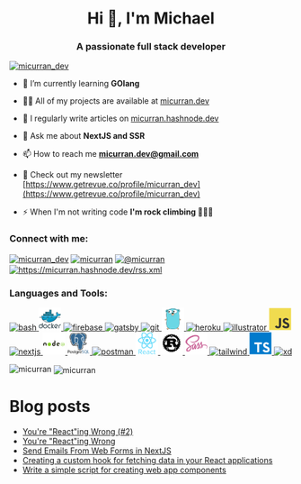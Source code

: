 <h1 align="center">Hi 👋, I'm Michael</h1>
<h3 align="center">A passionate full stack developer</h3>

<p align="left"> <a href="https://twitter.com/micurran_dev" target="blank"><img src="https://img.shields.io/twitter/follow/micurran_dev?logo=twitter&style=for-the-badge" alt="micurran_dev" /></a> </p>

- 🌱 I’m currently learning **GOlang**

- 👨‍💻 All of my projects are available at [micurran.dev](micurran.dev)

- 📝 I regularly write articles on [micurran.hashnode.dev](micurran.hashnode.dev)

- 💬 Ask me about **NextJS and SSR**

- 📫 How to reach me **micurran.dev@gmail.com**

- 📄 Check out my newsletter [https://www.getrevue.co/profile/micurran_dev](https://www.getrevue.co/profile/micurran_dev)

- ⚡ When I'm not writing code **I'm rock climbing 🧗🏻‍♂️**

<h3 align="left">Connect with me:</h3>
<p align="left">
<a href="https://twitter.com/micurran_dev" target="blank"><img align="center" src="https://raw.githubusercontent.com/rahuldkjain/github-profile-readme-generator/master/src/images/icons/Social/twitter.svg" alt="micurran_dev" height="30" width="40" /></a>
<a href="https://linkedin.com/in/mi-curran" target="blank"><img align="center" src="https://raw.githubusercontent.com/rahuldkjain/github-profile-readme-generator/master/src/images/icons/Social/linked-in-alt.svg" alt="micurran" height="30" width="40" /></a>
<a href="https://hashnode.com/@micurran" target="blank"><img align="center" src="https://raw.githubusercontent.com/rahuldkjain/github-profile-readme-generator/master/src/images/icons/Social/hashnode.svg" alt="@micurran" height="30" width="40" /></a>
<a href="/https://micurran.hashnode.dev/rss.xml" target="blank"><img align="center" src="https://raw.githubusercontent.com/rahuldkjain/github-profile-readme-generator/master/src/images/icons/Social/rss.svg" alt="https://micurran.hashnode.dev/rss.xml" height="30" width="40" /></a>
</p>

<h3 align="left">Languages and Tools:</h3>
<p align="left"> <a href="https://www.gnu.org/software/bash/" target="_blank" rel="noreferrer"> <img src="https://www.vectorlogo.zone/logos/gnu_bash/gnu_bash-icon.svg" alt="bash" width="40" height="40"/> </a> <a href="https://www.docker.com/" target="_blank" rel="noreferrer"> <img src="https://raw.githubusercontent.com/devicons/devicon/master/icons/docker/docker-original-wordmark.svg" alt="docker" width="40" height="40"/> </a> <a href="https://firebase.google.com/" target="_blank" rel="noreferrer"> <img src="https://www.vectorlogo.zone/logos/firebase/firebase-icon.svg" alt="firebase" width="40" height="40"/> </a> <a href="https://www.gatsbyjs.com/" target="_blank" rel="noreferrer"> <img src="https://www.vectorlogo.zone/logos/gatsbyjs/gatsbyjs-icon.svg" alt="gatsby" width="40" height="40"/> </a> <a href="https://git-scm.com/" target="_blank" rel="noreferrer"> <img src="https://www.vectorlogo.zone/logos/git-scm/git-scm-icon.svg" alt="git" width="40" height="40"/> </a> <a href="https://golang.org" target="_blank" rel="noreferrer"> <img src="https://raw.githubusercontent.com/devicons/devicon/master/icons/go/go-original.svg" alt="go" width="40" height="40"/> </a> <a href="https://heroku.com" target="_blank" rel="noreferrer"> <img src="https://www.vectorlogo.zone/logos/heroku/heroku-icon.svg" alt="heroku" width="40" height="40"/> </a> <a href="https://www.adobe.com/in/products/illustrator.html" target="_blank" rel="noreferrer"> <img src="https://www.vectorlogo.zone/logos/adobe_illustrator/adobe_illustrator-icon.svg" alt="illustrator" width="40" height="40"/> </a> <a href="https://developer.mozilla.org/en-US/docs/Web/JavaScript" target="_blank" rel="noreferrer"> <img src="https://raw.githubusercontent.com/devicons/devicon/master/icons/javascript/javascript-original.svg" alt="javascript" width="40" height="40"/> </a> <a href="https://nextjs.org/" target="_blank" rel="noreferrer"> <img src="https://cdn.worldvectorlogo.com/logos/nextjs-2.svg" alt="nextjs" width="40" height="40"/> </a> <a href="https://nodejs.org" target="_blank" rel="noreferrer"> <img src="https://raw.githubusercontent.com/devicons/devicon/master/icons/nodejs/nodejs-original-wordmark.svg" alt="nodejs" width="40" height="40"/> </a> <a href="https://www.postgresql.org" target="_blank" rel="noreferrer"> <img src="https://raw.githubusercontent.com/devicons/devicon/master/icons/postgresql/postgresql-original-wordmark.svg" alt="postgresql" width="40" height="40"/> </a> <a href="https://postman.com" target="_blank" rel="noreferrer"> <img src="https://www.vectorlogo.zone/logos/getpostman/getpostman-icon.svg" alt="postman" width="40" height="40"/> </a> <a href="https://reactjs.org/" target="_blank" rel="noreferrer"> <img src="https://raw.githubusercontent.com/devicons/devicon/master/icons/react/react-original-wordmark.svg" alt="react" width="40" height="40"/> </a> <a href="https://www.rust-lang.org" target="_blank" rel="noreferrer"> <img src="https://raw.githubusercontent.com/devicons/devicon/master/icons/rust/rust-plain.svg" alt="rust" width="40" height="40"/> </a> <a href="https://sass-lang.com" target="_blank" rel="noreferrer"> <img src="https://raw.githubusercontent.com/devicons/devicon/master/icons/sass/sass-original.svg" alt="sass" width="40" height="40"/> </a> <a href="https://tailwindcss.com/" target="_blank" rel="noreferrer"> <img src="https://www.vectorlogo.zone/logos/tailwindcss/tailwindcss-icon.svg" alt="tailwind" width="40" height="40"/> </a> <a href="https://www.typescriptlang.org/" target="_blank" rel="noreferrer"> <img src="https://raw.githubusercontent.com/devicons/devicon/master/icons/typescript/typescript-original.svg" alt="typescript" width="40" height="40"/> </a> <a href="https://www.adobe.com/products/xd.html" target="_blank" rel="noreferrer"> <img src="https://cdn.worldvectorlogo.com/logos/adobe-xd.svg" alt="xd" width="40" height="40"/> </a> </p>

<p><img align="left" src="https://github-readme-stats.vercel.app/api/top-langs?username=micurran&show_icons=true&locale=en&layout=compact" alt="micurran" /></p>

<p>&nbsp;<img align="center" src="https://github-readme-stats.vercel.app/api?username=micurran&show_icons=true&locale=en" alt="micurran" /></p>  
  
# Blog posts

<!-- BLOG-POST-LIST:START -->
- [You&#39;re &quot;React&quot;ing Wrong &lpar;#2&rpar;](https://micurran.hashnode.dev/youre-reacting-wrong-2)
- [You&#39;re &quot;React&quot;ing Wrong](https://micurran.hashnode.dev/youre-reacting-wrong-1)
- [Send Emails From Web Forms in NextJS](https://micurran.hashnode.dev/send-emails-from-web-forms-in-nextjs)
- [Creating a custom hook for fetching data in your React applications](https://micurran.hashnode.dev/creating-a-custom-hook-for-fetching-data-in-your-react-applications)
- [Write a simple script for creating web app components](https://micurran.hashnode.dev/write-a-simple-script-for-creating-web-app-components)
<!-- BLOG-POST-LIST:END -->
